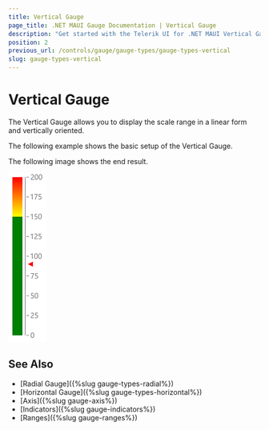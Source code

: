 ```yaml
---
title: Vertical Gauge
page_title: .NET MAUI Gauge Documentation | Vertical Gauge
description: "Get started with the Telerik UI for .NET MAUI Vertical Gauge and add the control to your .NET MAUI project."
position: 2
previous_url: /controls/gauge/gauge-types/gauge-types-vertical
slug: gauge-types-vertical
---
```


# Vertical Gauge

The Vertical Gauge allows you to display the scale range in a linear form and vertically oriented.

The following example shows the basic setup of the Vertical Gauge.

<snippet id='gauge-types-verticalgauge-xaml'/>

The following image shows the end result.

![Vertical gauge example](../images/gauge-types-vertical-gauge-0.png)

## See Also

- [Radial Gauge]({%slug gauge-types-radial%})
- [Horizontal Gauge]({%slug gauge-types-horizontal%})
- [Axis]({%slug gauge-axis%})
- [Indicators]({%slug gauge-indicators%})
- [Ranges]({%slug gauge-ranges%})
